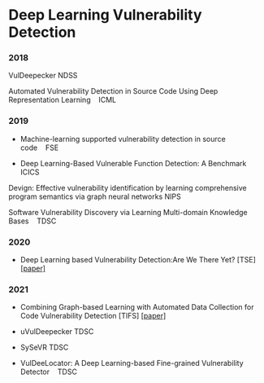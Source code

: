 # Deep Learning Vulnerability Detection

### 2018

VulDeepecker NDSS

Automated Vulnerability Detection in Source Code Using Deep Representation Learning    ICML

### 2019

+ Machine-learning supported vulnerability detection in source code    FSE

+ Deep Learning-Based Vulnerable Function Detection: A Benchmark ICICS

Devign: Effective vulnerability identification by learning comprehensive program semantics via graph neural networks NIPS

Software Vulnerability Discovery via Learning Multi-domain Knowledge Bases    TDSC

### 2020

+ Deep Learning based Vulnerability Detection:Are We There Yet? [TSE] [[paper]](https://arxiv.org/pdf/2009.07235.pdf)

### 2021

+ Combining Graph-based Learning with Automated Data Collection for Code Vulnerability Detection [TIFS] [[paper]](https://eprints.whiterose.ac.uk/168594/16/TIFS_2021.pdf)

+ uVulDeepecker TDSC

+ SySeVR TDSC

+ VulDeeLocator: A Deep Learning-based Fine-grained Vulnerability Detector    TDSC
